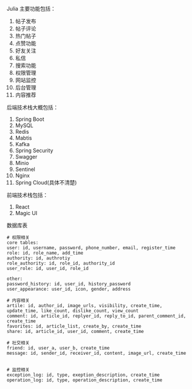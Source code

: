Julia
主要功能包括：
1. 帖子发布
2. 帖子评论
3. 热门帖子
4. 点赞功能
5. 好友关注
6. 私信
7. 搜索功能
8. 权限管理
9. 网站监控
10. 后台管理
11. 内容推荐
    


后端技术栈大概包括：
1. Spring Boot
2. MySQL
3. Redis
4. Mabtis
5. Kafka
6. Spring Security
7. Swagger
8. Minio
9. Sentinel
10. Nginx
11. Spring Cloud(具体不清楚)

前端技术栈包括：
1. React
2. Magic UI


数据库表

```
# 权限相关
core tables: 
user: id, username, password, phone_number, email, register_time
role: id, role_name, add_time
authority: id, authrotiy
role_authority: id, role_id, authority_id
user_role: id, user_id, role_id

other:
password_history: id, user_id, history_password
user_appearance: user_id, icon, gender, address

# 内容相关
artile: id, author_id, image_urls, visibility, create_time, update_time, like_count, dislike_count, view_count
comment: id, article_id, replyer_id, reply_to_id, parent_comment_id, create_time
favorites: id, article_list, create_by, create_time
share: id, article_id, user_id, comment, create_time 

# 社交相关
friend: id, user_a, user_b, create_time
message: id, sender_id, receiver_id, content, image_url, create_time


# 监控相关
exception_log: id, type, exeption_description, create_time
operation_log: id, type, operation_description, create_time

```